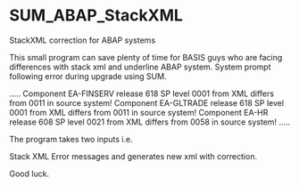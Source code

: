 # SUM_ABAP_StackXML
StackXML correction for ABAP systems

This small program can save plenty of time for BASIS guys who are facing differences with stack xml and underline ABAP system. System prompt following error during upgrade using SUM.

..... 
Component EA-FINSERV release 618 SP level 0001 from XML differs from 0011 in source system! 
Component EA-GLTRADE release 618 SP level 0001 from XML differs from 0011 in source system! 
Component EA-HR release 608 SP level 0021 from XML differs from 0058 in source system! 
.....

The program takes two inputs i.e.

Stack XML
Error messages
and generates new xml with correction.

Good luck.
